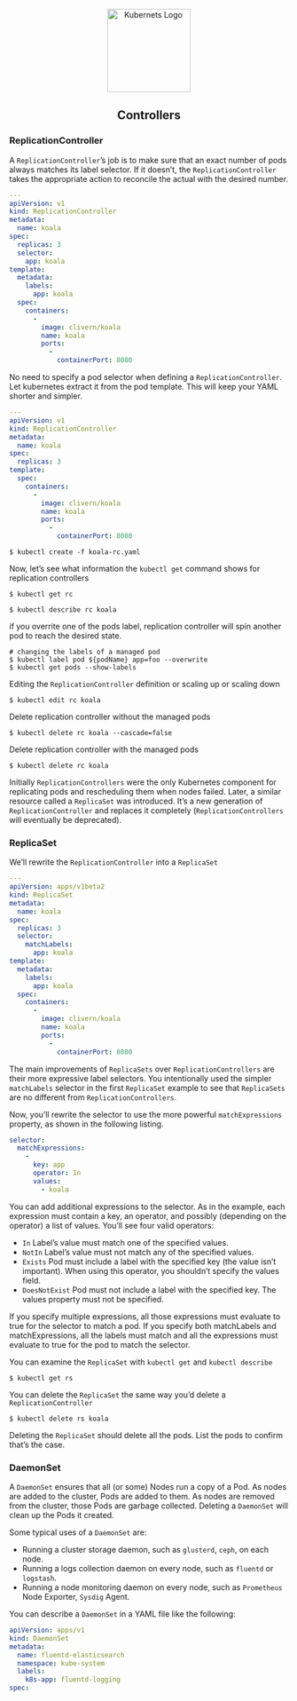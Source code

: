 <p align="center">
    <img alt="Kubernets Logo" src="https://cdn.worldvectorlogo.com/logos/kubernets.svg" height="150" />
    <h2 align="center">Controllers</h2>
</p>


### ReplicationController

A `ReplicationController`’s job is to make sure that an exact number of pods always matches its label selector. If it doesn’t, the `ReplicationController` takes the appropriate action to reconcile the actual with the desired number.

```yaml
---
apiVersion: v1
kind: ReplicationController
metadata:
  name: koala
spec:
  replicas: 3
  selector:
    app: koala
template:
  metadata:
    labels:
      app: koala
  spec:
    containers:
      -
        image: clivern/koala
        name: koala
        ports:
          -
            containerPort: 8080
```

No need to specify a pod selector when defining a `ReplicationController`. Let kubernetes extract it from the pod template. This will keep your YAML shorter and simpler.

```yaml
---
apiVersion: v1
kind: ReplicationController
metadata:
  name: koala
spec:
  replicas: 3
template:
  spec:
    containers:
      -
        image: clivern/koala
        name: koala
        ports:
          -
            containerPort: 8080
```

```
$ kubectl create -f koala-rc.yaml
```

Now, let’s see what information the `kubectl get` command shows for replication controllers

```
$ kubectl get rc
```

```
$ kubectl describe rc koala
```

if you overrite one of the pods label, replication controller will spin another pod to reach the desired state.

```
# changing the labels of a managed pod
$ kubectl label pod ${podName} app=foo --overwrite
$ kubectl get pods --show-labels
```

Editing the `ReplicationController` definition or scaling up or scaling down

```
$ kubectl edit rc koala
```

Delete replication controller without the managed pods

```
$ kubectl delete rc koala --cascade=false
```

Delete replication controller with the managed pods

```
$ kubectl delete rc koala
```

Initially `ReplicationControllers` were the only Kubernetes component for replicating pods and rescheduling them when nodes failed. Later, a similar resource called a `ReplicaSet` was introduced. It’s a new generation of `ReplicationController` and replaces it completely (`ReplicationControllers` will eventually be deprecated).


### ReplicaSet

We’ll rewrite the `ReplicationController` into a `ReplicaSet`

```yaml
---
apiVersion: apps/v1beta2
kind: ReplicaSet
metadata:
  name: koala
spec:
  replicas: 3
  selector:
    matchLabels:
      app: koala
template:
  metadata:
    labels:
      app: koala
  spec:
    containers:
      -
        image: clivern/koala
        name: koala
        ports:
          -
            containerPort: 8080
```

The main improvements of `ReplicaSets` over `ReplicationControllers` are their more expressive label selectors. You intentionally used the simpler `matchLabels` selector in the first `ReplicaSet` example to see that `ReplicaSets` are no different from `ReplicationControllers`.

Now, you’ll rewrite the selector to use the more powerful `matchExpressions` property, as shown in the following listing.

```yaml
selector:
  matchExpressions:
    -
      key: app
      operator: In
      values:
        - koala
```

You can add additional expressions to the selector. As in the example, each expression must contain a key, an operator, and possibly (depending on the operator) a list of values. You’ll see four valid operators:

- `In` Label’s value must match one of the specified values.
- `NotIn` Label’s value must not match any of the specified values.
- `Exists` Pod must include a label with the specified key (the value isn’t important). When using this operator, you shouldn’t specify the values field.
- `DoesNotExist` Pod must not include a label with the specified key. The values property must not be specified.

If you specify multiple expressions, all those expressions must evaluate to true for the selector to match a pod. If you specify both matchLabels and matchExpressions, all the labels must match and all the expressions must evaluate to true for the pod to match the selector.


You can examine the `ReplicaSet` with `kubectl get` and `kubectl describe`

```
$ kubectl get rs
```

You can delete the `ReplicaSet` the same way you’d delete a `ReplicationController`

```
$ kubectl delete rs koala
```

Deleting the `ReplicaSet` should delete all the pods. List the pods to confirm that’s the case.


### DaemonSet

A `DaemonSet` ensures that all (or some) Nodes run a copy of a Pod. As nodes are added to the cluster, Pods are added to them. As nodes are removed from the cluster, those Pods are garbage collected. Deleting a `DaemonSet` will clean up the Pods it created.

Some typical uses of a `DaemonSet` are:

- Running a cluster storage daemon, such as `glusterd`, `ceph`, on each node.
- Running a logs collection daemon on every node, such as `fluentd` or `logstash`.
- Running a node monitoring daemon on every node, such as `Prometheus` Node Exporter, `Sysdig` Agent.

You can describe a `DaemonSet` in a YAML file like the following:

```yaml
apiVersion: apps/v1
kind: DaemonSet
metadata:
  name: fluentd-elasticsearch
  namespace: kube-system
  labels:
    k8s-app: fluentd-logging
spec:
```
